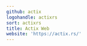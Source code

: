 ```yaml
---
github: actix
logohandle: actixrs
sort: actixrs
title: Actix Web
website: 'https://actix.rs/'
---
```

